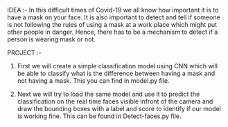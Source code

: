 IDEA :-
In this difficult times of Covid-19 we all know how important it is to have a mask on your face.
It is also important to detect and tell if someone is not following the rules of using a mask at 
a work place which might put other people in danger. Hence, there has to be a mechanism to detect
if a person is wearing mask or not.

PROJECT :-
1) First we will create a simple classification model using CNN which will be able to classify what is the 
difference between having a mask and not having a mask. This you can find in model.py file.

2) Next we will try to load the same model and use it to predict the classification on the real time 
faces visible infront of the camera and draw the bounding boxes with a label and score to identify if our model
is working fine. This can be found in Detect-faces.py file.
